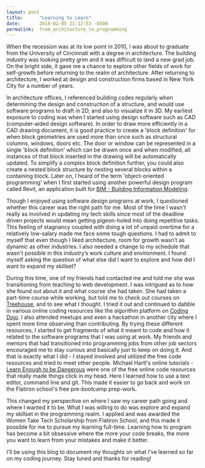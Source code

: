 ```yaml
---
layout: post
title:      "Learning to Learn"
date:       2018-02-05 21:12:53 -0500
permalink:  from_architecture_to_programming
---
```


When the recession was at its low point in 2010,  I was about to graduate from the University of Cincinnati with a degree in architecture. The building industry was looking pretty grim and it was difficult to land a new grad job. On the bright side, it gave me a chance to explore other fields of work for self-growth before returning to the realm of architecture. After returning to architecture, I worked at design and construction firms based in New York City for a number of years. 

In architecture offices, I referenced building codes regularly when determining the design and construction of a structure, and would use software programs to draft in 2D, and also to visualize it in 3D. My earliest exposure to coding was when I started using design software such as CAD (computer-aided design software). In order to draw more efficiently in a CAD drawing document, it is good practice to create a 'block definition' for when block geometries are used more than once such as structural columns, windows, doors etc. The door or window can be represented in a single 'block definition' which can be drawn once and when modified, all instances of that block inserted in the drawing will be automatically updated. To simplify a complex block definition further, you could also create a nested block structure by nesting several blocks within a containing block. Later on, I heard of the term 'object-oriented programming' when I first started using another powerful design program called Revit, an application built for [BIM - Building Information Modeling](https://www.archdaily.com/302490/a-brief-history-of-bim).

Though I enjoyed using software design programs at work, I questioned whether this career was the right path for me. Most of the time I wasn't really as involved in updating my tech skills since most of the deadline driven projects would mean getting pigeon-holed into doing repetitive tasks. This feeling of stagnancy coupled with doing a lot of unpaid overtime for a relatively low-salary made me face some tough questions. I had to admit to myself that even though I liked architecture, room for growth wasn’t as dynamic as other industries. I also needed a change to my schedule that wasn't possible in this industry’s work culture and environment. I found myself asking the question of what else did I want to explore and how did I want to expand my skillset? 

During this time, one of my friends had contacted me and told me she was transitioning from teaching to web development. I was intrigued as to how she found out about it and what course she had taken. She had taken a part-time course while working, but told me to check out courses on [Treehouse](https://teamtreehouse.com/), and to see what I thought. I tried it out and continued to dabble in various online coding resources like the algorithm platform on [Coding Dojo](http://algorithm.codingdojo.com/). I also attended meetups and even a hackathon in another city where I spent more time observing than contributing. By trying these different resources, I started to get fragments of what it meant to code and how it related to the software programs that I was using at work. My friends and mentors that had transitioned into programming jobs from other job sectors encouraged me to stay curious and basically just to keep on doing it. And that is exactly what I did - I stayed involved and utilized the free code resources and tried to meet other people. Michael Hartl's online tutorials -  [Learn Enough to be Dangerous](https://www.learnenough.com/) were one of the free online code resources that really made things click in my head. Here I learned how to use a text editor, command line and git. This made it easier to go back and work on the Flatiron school's free pre-bootcamp prep-work.  

This changed my perspective on where I saw my career path going and where I wanted it to be. What I was willing to do was explore and expand my skillset in the programming realm. I applied and was awarded the Women Take Tech Scholarship from Flatiron School, and this made it possible for me to pursue my learning full-time. Learning how to program has become a bit obsessive where the more your code breaks, the more you want to learn from your mistakes and make it better. 

I'll be using this blog to document my thoughts on what I've learned so far on my coding journey. Stay tuned and thanks for reading!
